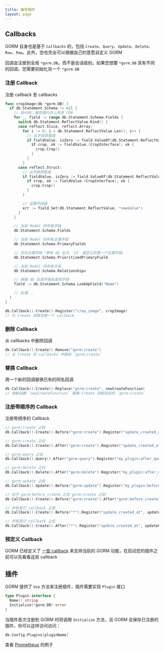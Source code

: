 ```yaml
---
title: 编写插件
layout: page
---
```


## Callbacks

GORM 自身也是基于 `Callbacks` 的，包括 `Create`、`Query`、`Update`、`Delete`、`Row`、`Raw`。此外，您也完全可以根据自己的意愿自定义 GORM

回调会注册到全局 `*gorm.DB`，而不是会话级别。如果您想要 `*gorm.DB` 具有不同的回调，您需要初始化另一个 `*gorm.DB`

### 注册 Callback

注册 callback 至 callbacks

```go
func cropImage(db *gorm.DB) {
  if db.Statement.Schema != nil {
    // 伪代码：裁剪图片并上传至 CDN
    for _, field := range db.Statement.Schema.Fields {
      switch db.Statement.ReflectValue.Kind() {
      case reflect.Slice, reflect.Array:
        for i := 0; i < db.Statement.ReflectValue.Len(); i++ {
          // 从字段获取值
          if fieldValue, isZero := field.ValueOf(db.Statement.ReflectValue.Index(i)); !isZero {
            if crop, ok := fieldValue.(CropInterface); ok {
              crop.Crop()
            }
          }
        }
      case reflect.Struct:
        // 从字段获取值
        if fieldValue, isZero := field.ValueOf(db.Statement.ReflectValue); !isZero {
          if crop, ok := fieldValue.(CropInterface); ok {
            crop.Crop()
          }
        }

        // 设置字段值
        err := field.Set(db.Statement.ReflectValue, "newValue")
      }
    }

    // 当前 Model 的所有字段
    db.Statement.Schema.Fields

    // 当前 Model 的所有主键字段
    db.Statement.Schema.PrimaryFields

    // 优先主键字段：带有 db 名为 `id` 或定义的第一个主键字段。
    db.Statement.Schema.PrioritizedPrimaryField

    // 当前 Model 的所有关系
    db.Statement.Schema.Relationships

    // 根据 db 名或字段名查找字段
    field := db.Statement.Schema.LookUpField("Name")

    // 处理...
  }
}

db.Callback().Create().Register("crop_image", cropImage)
// 为 Create 流程注册一个 callback
```

### 删除 Callback

从 callbacks 中删除回调

```go
db.Callback().Create().Remove("gorm:create")
// 从 Create 的 callbacks 中删除 `gorm:create`
```

### 替换 Callback

用一个新的回调替换已有的同名回调

```go
db.Callback().Create().Replace("gorm:create", newCreateFunction)
// 用新函数 `newCreateFunction` 替换 Create 流程目前的 `gorm:create`
```

### 注册带顺序的 Callback

注册带顺序的 Callback

```go
// gorm:create 之前
db.Callback().Create().Before("gorm:create").Register("update_created_at", updateCreated)

// gorm:create 之后
db.Callback().Create().After("gorm:create").Register("update_created_at", updateCreated)

// gorm:query 之后
db.Callback().Query().After("gorm:query").Register("my_plugin:after_query", afterQuery)

// gorm:delete 之后
db.Callback().Delete().After("gorm:delete").Register("my_plugin:after_delete", afterDelete)

// gorm:update 之前
db.Callback().Update().Before("gorm:update").Register("my_plugin:before_update", beforeUpdate)

// 位于 gorm:before_create 之后 gorm:create 之前
db.Callback().Create().Before("gorm:create").After("gorm:before_create").Register("my_plugin:before_create", beforeCreate)

// 所有其它 callback 之前
db.Callback().Create().Before("*").Register("update_created_at", updateCreated)

// 所有其它 callback 之后
db.Callback().Create().After("*").Register("update_created_at", updateCreated)
```

### 预定义 Callback

GORM 已经定义了 [一些 callback](https://github.com/go-gorm/gorm/blob/master/callbacks/callbacks.go) 来支持当前的 GORM 功能，在启动您的插件之前可以先看看这些 callback

## 插件

GORM 提供了 `Use` 方法来注册插件，插件需要实现 `Plugin` 接口

```go
type Plugin interface {
  Name() string
  Initialize(*gorm.DB) error
}
```

当插件首次注册到 GORM 时将调用 `Initialize` 方法，且 GORM 会保存已注册的插件，你可以这样访问访问：

```go
db.Config.Plugins[pluginName]
```

查看 [Prometheus](prometheus.html) 的例子
